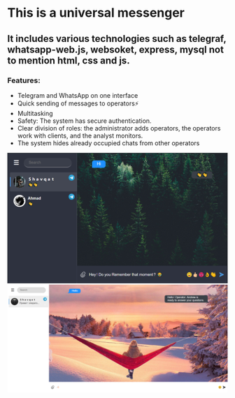 # This is a universal messenger

## It includes various technologies such as telegraf, whatsapp-web.js, websoket, express, mysql not to mention html, css and js.

### Features:

<ul>
  <li>Telegram and WhatsApp on one interface</li>
  <li>Quick sending of messages to operators⚡️</li>
  <li>Multitasking</li>
  <li>Safety: The system has secure authentication.</li>
  <li>Clear division of roles: the administrator adds operators, the operators work with clients, and the analyst monitors.</li>
  <li>The system hides already occupied chats from other operators</li>
</ul>

<img src="./public/img/project.png" width="700">
<img src="./public/img/project-white.png" width="700">
